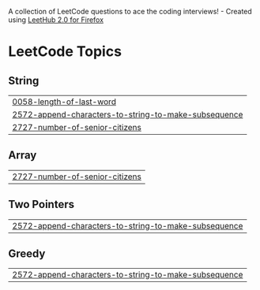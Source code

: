 A collection of LeetCode questions to ace the coding interviews! - Created using [LeetHub 2.0 for Firefox](https://github.com/maitreya2954/LeetHub-2.0-Firefox)
<!---LeetCode Topics Start-->
# LeetCode Topics
## String
|  |
| ------- |
| [0058-length-of-last-word](https://github.com/shridhiaggarwal/Leetcode_practice/tree/master/0058-length-of-last-word) |
| [2572-append-characters-to-string-to-make-subsequence](https://github.com/shridhiaggarwal/Leetcode_practice/tree/master/2572-append-characters-to-string-to-make-subsequence) |
| [2727-number-of-senior-citizens](https://github.com/shridhiaggarwal/Leetcode_practice/tree/master/2727-number-of-senior-citizens) |
## Array
|  |
| ------- |
| [2727-number-of-senior-citizens](https://github.com/shridhiaggarwal/Leetcode_practice/tree/master/2727-number-of-senior-citizens) |
## Two Pointers
|  |
| ------- |
| [2572-append-characters-to-string-to-make-subsequence](https://github.com/shridhiaggarwal/Leetcode_practice/tree/master/2572-append-characters-to-string-to-make-subsequence) |
## Greedy
|  |
| ------- |
| [2572-append-characters-to-string-to-make-subsequence](https://github.com/shridhiaggarwal/Leetcode_practice/tree/master/2572-append-characters-to-string-to-make-subsequence) |
<!---LeetCode Topics End-->